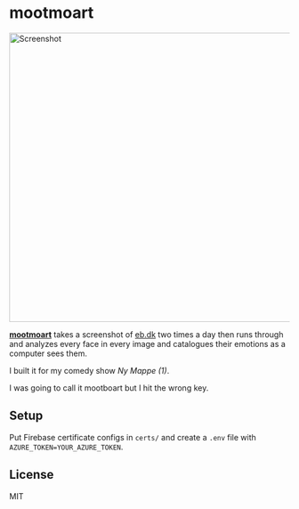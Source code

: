 <h1>mootmoart</h1>
<img alt='Screenshot' src='https://s3.brnbw.com/Screen-Shot-2017-09-16-12-18-00-ZXffsQ0cux.png' width='520' />

[**mootmoart**](https://mootmoart.now.sh) takes a screenshot of [eb.dk](https://eb.dk) two times a day then runs through and analyzes every face in every image and catalogues their emotions as a computer sees them.

I built it for my comedy show _Ny Mappe (1)_.

I was going to call it mootboart but I hit the wrong key.

## Setup

Put Firebase certificate configs in `certs/` and create a `.env` file with `AZURE_TOKEN=YOUR_AZURE_TOKEN`.

## License

MIT
